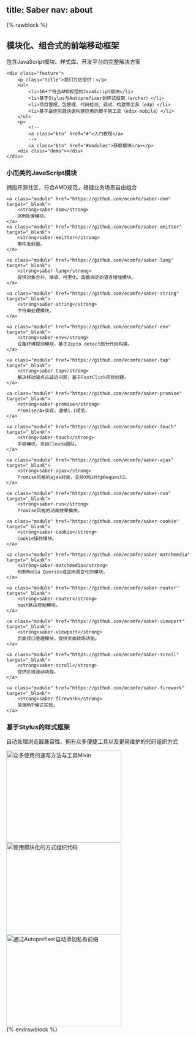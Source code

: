title: Saber
nav: about
---

{% rawblock %}
<section class="intro">
    <div class="slogan">
        <h2>模块化、组合式的前端移动框架</h2>
        <p>包含JavaScript模块、样式库、开发平台的完整解决方案</p>
    </div>

    <div class="feature">
        <p class="title">我们为您提供：</p>
        <ul>
            <li>16+个符合AMD规范的JavaScript模块</li>
            <li>基于Stylus与Autoprefixer的样式框架（archer）</li>
            <li>项目管理、包管理、代码检测、调试、构建等工具（edp）</li>
            <li>基于最佳实践快速构建应用的脚手架工具（edpx-mobile）</li>
        </ul>
        <p>
            <!--
            <a class="btn" href="#">入门教程</a>
            -->
            <a class="btn" href="#modules">获取模块</a></p>
        <div class="demo"></div>
    </div>

</section>

<section class="package">
    <a name="modules"></a>
    <h3>小而美的JavaScript模块</h3>
    <p class="sub-text">拥抱开源社区，符合AMD规范，根据业务场景自由组合</p>

    <a class="module" href="https://github.com/ecomfe/saber-dom" target="_blank">
        <strong>saber-dom</strong>
        DOM处理模块。
    </a>
    <a class="module" href="https://github.com/ecomfe/saber-emitter" target="_blank">
        <strong>saber-emitter</strong>
        事件发射器。
    </a>

    <a class="module" href="https://github.com/ecomfe/saber-lang" target="_blank">
        <strong>saber-lang</strong>
        提供对象合并、继承、柯里化、函数绑定的语言增强模块。
    </a>

    <a class="module" href="https://github.com/ecomfe/saber-string" target="_blank">
        <strong>saber-string</strong>
        字符串处理模块。
    </a>

    <a class="module" href="https://github.com/ecomfe/saber-env" target="_blank">
        <strong>saber-env</strong>
        设备环境探测模块，基于Zepto detect部分代码构建。
    </a>

    <a class="module" href="https://github.com/ecomfe/saber-tap" target="_blank">
        <strong>saber-tap</strong>
        解决移动端点击延迟问题，基于FastClick项目创建。
    </a>
    
    <a class="module" href="https://github.com/ecomfe/saber-promise" target="_blank">
        <strong>saber-promise</strong>
        Promise/A+实现，遵循1.1规范。
    </a>

    <a class="module" href="https://github.com/ecomfe/saber-touch" target="_blank">
        <strong>saber-touch</strong>
        手势模块，来自Clouda团队。
    </a>

    <a class="module" href="https://github.com/ecomfe/saber-ajax" target="_blank">
        <strong>saber-ajax</strong>
        Promise风格的ajax封装，支持XMLHttpRequest2。
    </a>

    <a class="module" href="https://github.com/ecomfe/saber-run" target="_blank">
        <strong>saber-run</strong>
        Promise风格的动画效果模块。
   </a>

    <a class="module" href="https://github.com/ecomfe/saber-cookie" target="_blank">
        <strong>saber-cookie</strong>
        Cookie操作模块。
    </a>

    <a class="module" href="https://github.com/ecomfe/saber-matchmedia" target="_blank">
        <strong>saber-matchmedia</strong>
        判断Media Queries或监听其变化的模块。
    </a>

    <a class="module" href="https://github.com/ecomfe/saber-router" target="_blank">
        <strong>saber-router</strong>
        hash路由控制模块。
    </a>

    <a class="module" href="https://github.com/ecomfe/saber-viewport" target="_blank">
        <strong>saber-viewport</strong>
        页面视口管理模块，提供页面转场功能。
    </a>

    <a class="module" href="https://github.com/ecomfe/saber-scroll" target="_blank">
        <strong>saber-scroll</strong>
        提供区域滚动功能。
    </a>

    <a class="module" href="https://github.com/ecomfe/saber-firework" target="_blank">
        <strong>saber-firework</strong>
        简单MVP模式实现。
    </a>
</section>

<section class="package">
    <h3>基于Stylus的样式框架</h3>
    <p class="sub-text">自动处理浏览器兼容性、拥有众多便捷工具以及更易维护的代码组织方式</p>
    <img class="preview" src="pic/preview-archer-1.png" width="300" height="240" alt="众多使用的速写方法与工具Mixin" />
    <img class="preview" src="pic/preview-archer-2.png" width="300" height="240" alt="使用模块化的方式组织代码" />
    <img class="preview" src="pic/preview-archer-3.png" width="300" height="240" alt="通过Autoprefixer自动添加私有前缀" />
</section>
{% endrawblock %}
